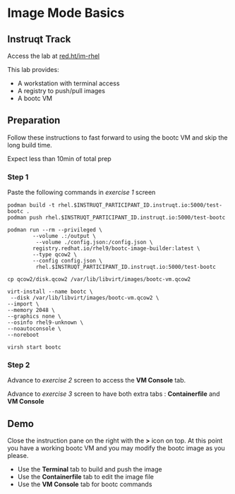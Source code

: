 # Image Mode Basics

## Instruqt Track

Access the lab at [red.ht/im-rhel](red.ht/im-rhel)

This lab provides:
- A workstation with terminal access
- A registry to push/pull images
- A bootc VM

## Preparation

Follow these instructions to fast forward to using the bootc VM and skip the long build time.

Expect less than 10min of total prep

### Step 1

Paste the following commands in *exercise 1* screen

```
podman build -t rhel.$INSTRUQT_PARTICIPANT_ID.instruqt.io:5000/test-bootc .
podman push rhel.$INSTRUQT_PARTICIPANT_ID.instruqt.io:5000/test-bootc
```

```
podman run --rm --privileged \
        --volume .:/output \
         --volume ./config.json:/config.json \
        registry.redhat.io/rhel9/bootc-image-builder:latest \
        --type qcow2 \
        --config config.json \
         rhel.$INSTRUQT_PARTICIPANT_ID.instruqt.io:5000/test-bootc

cp qcow2/disk.qcow2 /var/lib/libvirt/images/bootc-vm.qcow2

virt-install --name bootc \
 --disk /var/lib/libvirt/images/bootc-vm.qcow2 \
--import \
--memory 2048 \
--graphics none \
--osinfo rhel9-unknown \
--noautoconsole \
--noreboot

virsh start bootc
```

### Step 2

Advance to *exercise 2* screen to access the **VM Console** tab.

Advance to *exercise 3* screen to have both extra tabs : **Containerfile** and **VM Console**

## Demo

Close the instruction pane on the right with the **>** icon on top.
At this point you have a working bootc VM and you may modify the bootc image as you please.

- Use the **Terminal** tab to build and push the image
- Use the **Containerfile** tab to edit the image file
- Use the **VM Console** tab for bootc commands

